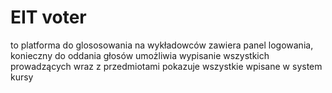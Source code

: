 # EIT voter
to platforma do glososowania na wykładowców
zawiera panel logowania, konieczny do oddania głosów
umożliwia wypisanie wszystkich prowadzących wraz z przedmiotami
pokazuje wszystkie wpisane w system kursy
